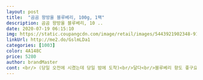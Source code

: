 ```yaml
---
layout: post 
title:  "곰곰 왕방울 블루베리, 100g, 1팩" 
description: 곰곰 왕방울 블루베리, 10 ..
date: 2020-07-19 06:15:10 
img: https://static.coupangcdn.com/image/retail/images/5443921902348-91389d03-12cd-4555-894b-e0067489cdc3.jpg 
linkUrl: http://me2.do/GslmLDa1 
categories: [1003] 
color: 4A148C 
price: 5280 
author: brandMaster 
cont: <br/> (당일 오전에 시켰는데 당일 밤에 도착)<br/>달다<br/>블루베리 향도 좋구요<br/>블루베리레몬청을 만들려고 주문했어요!<br/>신선하게 빨리배송되서 더 기분이 좋네요<br/>싱싱하다<br/>아몬드베리그레놀라+곰곰우유+곰곰왕블루베리 조합으로<br/>알이 굵다<br/>알이 커서그런지 더 이쁜것같아요<br/>양이 좀 작은것 같긴 하지만 싼가격에 잘산것같아요<br/>왕방울블루베리라더니 진짜 이름처럼 왕방울 입니다 블루베리는 우리집 아가가 너무좋아해서 항상 장볼때 빼먹지않고 쟁여두는데요 곰곰 블루베리는 방울이커서 아가가 먹을때 너무 좋아해요.<br/> 장난감같은 한참 요리굴리고 죠리굴리면서 재미나게 잘먹더라구요 저도 먹어보니 달콤새콤 딱 맛있는 블루베리네요 그냥 먹어도 맛있지만 요거트에 넣어먹으니 진짜 맛있어요!!!!! 무른것 하나없이 싱싱해서 더욱 좋아요.<br/><br/>왕블루베리  가격인하 냉큼 두팩 로켓후레쉬로<br/>짧은 팩트만<br/>청을 담궜더니 이쁜 색이 나오기 시작하네요 ㅋㅋ<br/>초등고학년 건강간식으로 무럭무럭 커갑니당<br/> 
---
```

 